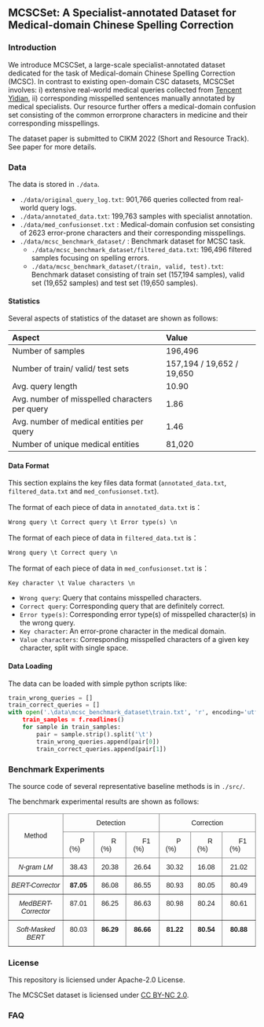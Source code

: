 
## MCSCSet: A Specialist-annotated Dataset for Medical-domain Chinese Spelling Correction


### Introduction

We introduce MCSCSet, a large-scale specialist-annotated dataset dedicated for the task of Medical-domain Chinese Spelling Correction (MCSC). In contrast to existing open-domain CSC datasets, MCSCSet involves: i) extensive real-world medical queries collected from  [Tencent Yidian](https://baike.qq.com/), ii) corresponding misspelled sentences manually annotated by medical specialists. Our resource further offers a medical-domain confusion set consisting of the common errorprone characters in medicine and their corresponding misspellings.



The dataset paper is submitted to CIKM 2022 (Short and Resource Track). See paper for more details.


### Data

The data is stored in `./data`.
- `./data/original_query_log.txt`: 901,766 queries collected from real-world query logs.
- `./data/annotated_data.txt`: 199,763 samples with specialist annotation.
- `./data/med_confusionset.txt` : Medical-domain confusion set consisting of 2623 error-prone characters and their corresponding misspellings.
- `./data/mcsc_benchmark_dataset/` : Benchmark dataset for MCSC task.
  - `./data/mcsc_benchmark_dataset/filtered_data.txt`: 196,496 filtered samples focusing on spelling errors.
  - `./data/mcsc_benchmark_dataset/(train, valid, test).txt`: Benchmark dataset consisting of train set (157,194 samples), valid set (19,652 samples) and test set (19,650 samples).

#### Statistics
Several aspects of statistics of the dataset are shown as follows:

|    Aspect  | Value  |
|:------|:----|
| Number of samples |196,496 |
| Number of train/ valid/ test sets |157,194 / 19,652 / 19,650 |
| Avg. query length |10.90 |
| Avg. number of misspelled characters per query |1.86 |
| Avg. number of medical entities per query |1.46 |
| Number of unique medical entities |81,020 |


#### Data Format
This section explains the key files data format (`annotated_data.txt`, `filtered_data.txt` and `med_confusionset.txt`).
<!-- Each element in (`annotated_data.txt`) is a line of string as follows: -->

The format of each piece of data in `annotated_data.txt` is：

`Wrong query \t Correct query \t Error type(s) \n`


The format of each piece of data in `filtered_data.txt` is：

`Wrong query \t Correct query \n`

The format of each piece of data in `med_confusionset.txt` is：

`Key character \t Value characters \n`



- `Wrong query`: Query that contains misspelled characters. 
- `Correct query`: Corresponding query that are definitely correct.
- `Error type(s)`: Corresponding error type(s) of misspelled character(s) in the wrong query.
- `Key character`: An error-prone character in the medical domain.
- `Value characters`: Corresponding misspelled characters of a given key character, split with single space.




#### Data Loading
The data can be loaded with simple python scripts like:
```py
train_wrong_queries = []
train_correct_queries = []
with open('.\data\mcsc_benchmark_dataset\train.txt', 'r', encoding='utf-8) as f:
    train_samples = f.readlines()
    for sample in train_samples:
        pair = sample.strip().split('\t')
        train_wrong_queries.append(pair[0])
        train_correct_queries.append(pair[1])
```



### Benchmark Experiments

The source code of several representative baseline methods is in `./src/`.

The benchmark experimental results are shown as follows:

<style type="text/css">
.tg  {border-collapse:collapse;border-spacing:0;}
.tg td{border-color:black;border-style:solid;border-width:1px;font-family:Arial, sans-serif;font-size:14px;
  overflow:hidden;padding:10px 5px;word-break:normal;}
.tg th{border-color:black;border-style:solid;border-width:1px;font-family:Arial, sans-serif;font-size:14px;
  font-weight:normal;overflow:hidden;padding:10px 5px;word-break:normal;}
.tg .tg-9wq8{border-color:inherit;text-align:center;vertical-align:middle}
.tg .tg-8bgf{border-color:inherit;font-style:italic;text-align:center;vertical-align:top}
.tg .tg-c3ow{border-color:inherit;text-align:center;vertical-align:top}
.tg .tg-7btt{border-color:inherit;font-weight:bold;text-align:center;vertical-align:top}
</style>
<table class="tg">
<thead>
  <tr>
    <th class="tg-9wq8" rowspan="2">Method</th>
    <th class="tg-c3ow" colspan="3">Detection</th>
    <th class="tg-c3ow" colspan="3">Correction</th>
  </tr>
  <tr>
    <th class="tg-c3ow">&nbsp;&nbsp;&nbsp;&nbsp;P (%)&nbsp;&nbsp;&nbsp;&nbsp;</th>
    <th class="tg-c3ow">&nbsp;&nbsp;&nbsp;&nbsp;R (%)&nbsp;&nbsp;&nbsp;&nbsp;</th>
    <th class="tg-c3ow">&nbsp;&nbsp;&nbsp;&nbsp;F1 (%)&nbsp;&nbsp;&nbsp;&nbsp;</th>
    <th class="tg-c3ow">&nbsp;&nbsp;&nbsp;&nbsp;P (%)&nbsp;&nbsp;&nbsp;&nbsp;</th>
    <th class="tg-c3ow">&nbsp;&nbsp;&nbsp;&nbsp;R (%)&nbsp;&nbsp;&nbsp;&nbsp;</th>
    <th class="tg-c3ow">&nbsp;&nbsp;&nbsp;&nbsp;F1 (%)&nbsp;&nbsp;&nbsp;&nbsp;</th>
  </tr>
</thead>
<tbody>
  <tr>
    <td class="tg-8bgf">N-gram LM</td>
    <td class="tg-c3ow">38.43</td>
    <td class="tg-c3ow">20.38</td>
    <td class="tg-c3ow">26.64</td>
    <td class="tg-c3ow">30.32</td>
    <td class="tg-c3ow">16.08</td>
    <td class="tg-c3ow">21.02</td>
  </tr>
  <tr>
    <td class="tg-8bgf">BERT-Corrector</td>
    <td class="tg-7btt">87.05</td>
    <td class="tg-c3ow">86.08</td>
    <td class="tg-c3ow">86.55</td>
    <td class="tg-c3ow">80.93</td>
    <td class="tg-c3ow">80.05</td>
    <td class="tg-c3ow">80.49</td>
  </tr>
  <tr>
    <td class="tg-8bgf">MedBERT-Corrector</td>
    <td class="tg-c3ow">87.01</td>
    <td class="tg-c3ow">86.25</td>
    <td class="tg-c3ow">86.63</td>
    <td class="tg-c3ow">80.98</td>
    <td class="tg-c3ow">80.24</td>
    <td class="tg-c3ow">80.61</td>
  </tr>
  <tr>
    <td class="tg-8bgf">Soft-Masked BERT</td>
    <td class="tg-c3ow">80.03</td>
    <td class="tg-7btt">86.29</td>
    <td class="tg-7btt">86.66</td>
    <td class="tg-7btt">81.22</td>
    <td class="tg-7btt">80.54</td>
    <td class="tg-7btt">80.88</td>
  </tr>
</tbody>
</table>



### License

This repository is liciensed under Apache-2.0 License.

The MCSCSet dataset is liciensed under [CC BY-NC 2.0](https://creativecommons.org/licenses/by-nc/2.0/).



### FAQ